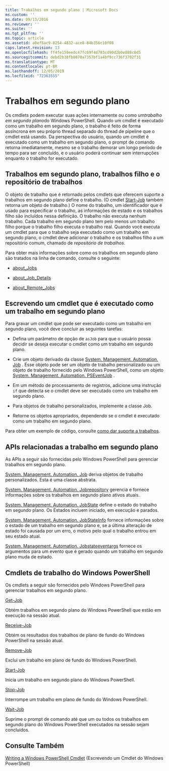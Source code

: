 ```yaml
---
title: Trabalhos em segundo plano | Microsoft Docs
ms.custom: ''
ms.date: 09/13/2016
ms.reviewer: ''
ms.suite: ''
ms.tgt_pltfrm: ''
ms.topic: article
ms.assetid: a0ef5ac9-8254-4832-ace8-84b356c10f08
caps.latest.revision: 13
ms.openlocfilehash: ff4fe159eedc47fc69f4d783cd90d2b0e888c0d5
ms.sourcegitcommit: debd2b38fb8070a7357bf1a4bf9cc736f3702f31
ms.translationtype: MT
ms.contentlocale: pt-BR
ms.lasthandoff: 12/05/2019
ms.locfileid: "72363555"
---
```

# <a name="background-jobs"></a>Trabalhos em segundo plano

Os cmdlets podem executar suas ações internamente ou como um*trabalho em segundo plano*do Windows PowerShell. Quando um cmdlet é executado como um trabalho em segundo plano, o trabalho é feito de forma assíncrona em seu próprio thread separado do thread de pipeline que o cmdlet está usando. Da perspectiva do usuário, quando um cmdlet é executado como um trabalho em segundo plano, o prompt de comando retorna imediatamente, mesmo se o trabalho demorar um longo período de tempo para ser concluído, e o usuário poderá continuar sem interrupções enquanto o trabalho for executado.

## <a name="background-jobs-child-jobs-and-the-job-repository"></a>Trabalhos em segundo plano, trabalhos filho e o repositório de trabalhos

O objeto de trabalho que é retornado pelos cmdlets que oferecem suporte a trabalhos em segundo plano define o trabalho. (O cmdlet [Start-Job](/powershell/module/Microsoft.PowerShell.Core/Start-Job) também retorna um objeto de trabalho.) O nome do trabalho, um identificador que é usado para especificar o trabalho, as informações de estado e os trabalhos filho são incluídos nessa definição. O trabalho não executa nenhum trabalho. Cada trabalho em segundo plano tem pelo menos um trabalho filho porque o trabalho filho executa o trabalho real. Quando você executa um cmdlet para que o trabalho seja executado como um trabalho em segundo plano, o cmdlet deve adicionar o trabalho e os trabalhos filho a um repositório comum, chamado de *repositório de trabalhos*.

Para obter mais informações sobre como os trabalhos em segundo plano são tratados na linha de comando, consulte o seguinte:

- [about_Jobs](/powershell/module/microsoft.powershell.core/about/about_jobs)

- [about_Job_Details](/powershell/module/microsoft.powershell.core/about/about_job_details)

- [about_Remote_Jobs](/powershell/module/microsoft.powershell.core/about/about_remote_jobs)

## <a name="writing-a-cmdlet-that-runs-as-a-background-job"></a>Escrevendo um cmdlet que é executado como um trabalho em segundo plano

Para gravar um cmdlet que pode ser executado como um trabalho em segundo plano, você deve concluir as seguintes tarefas:

- Defina um parâmetro de opção de `asJob` para que o usuário possa decidir se deseja executar o cmdlet como um trabalho em segundo plano.

- Crie um objeto derivado da classe [System. Management. Automation. Job](/dotnet/api/System.Management.Automation.Job) . Esse objeto pode ser um objeto de trabalho personalizado ou um objeto de trabalho fornecido pelo Windows PowerShell, como um objeto [System. Management. Automation. PSEventJob](/dotnet/api/System.Management.Automation.PSEventJob) .

- Em um método de processamento de registros, adicione uma instrução `if` que detecta se o cmdlet deve ser executado como um trabalho em segundo plano.

- Para objetos de trabalho personalizados, implemente a classe Job.

- Retorne os objetos apropriados, dependendo se o cmdlet é executado como um trabalho em segundo plano.

Para obter um exemplo de código, consulte [como dar suporte a trabalhos](./how-to-support-jobs.md).

## <a name="background-job-related-apis"></a>APIs relacionadas a trabalho em segundo plano

As APIs a seguir são fornecidas pelo Windows PowerShell para gerenciar trabalhos em segundo plano.

[System. Management. Automation. Job](/dotnet/api/System.Management.Automation.Job) deriva objetos de trabalho personalizados. Esta é uma classe abstrata.

[System. Management. Automation. Jobrepository](/dotnet/api/System.Management.Automation.JobRepository) gerencia e fornece informações sobre os trabalhos em segundo plano ativos atuais.

[System. Management. Automation. JobState](/dotnet/api/System.Management.Automation.JobState) define o estado do trabalho em segundo plano. Os Estados incluem iniciado, em execução e parados.

[System. Management. Automation. JobStateInfo](/dotnet/api/System.Management.Automation.JobStateInfo) fornece informações sobre o estado de um trabalho em segundo plano e, se a última alteração de estado foi causada por um erro, o motivo pelo qual o trabalho entrou em seu estado atual.

[System. Management. Automation. Jobstateeventargs](/dotnet/api/System.Management.Automation.JobStateEventArgs) fornece os argumentos para um evento que é gerado quando um trabalho em segundo plano muda de estado.

## <a name="windows-powershell-job-cmdlets"></a>Cmdlets de trabalho do Windows PowerShell

Os cmdlets a seguir são fornecidos pelo Windows PowerShell para gerenciar trabalhos em segundo plano.

[Get-Job](/powershell/module/Microsoft.PowerShell.Core/Get-Job)

Obtém trabalhos em segundo plano do Windows PowerShell que estão em execução na sessão atual.

[Receive-Job](/powershell/module/Microsoft.PowerShell.Core/Receive-Job)

Obtém os resultados dos trabalhos de plano de fundo do Windows PowerShell na sessão atual.

[Remove-Job](/powershell/module/Microsoft.PowerShell.Core/Remove-Job)

Exclui um trabalho em plano de fundo do Windows PowerShell.

[Start-Job](/powershell/module/Microsoft.PowerShell.Core/Start-Job)

Inicia um trabalho em segundo plano do Windows PowerShell.

[Stop-Job](/powershell/module/Microsoft.PowerShell.Core/Stop-Job)

Interrompe um trabalho em plano de fundo do Windows PowerShell.

[Wait-Job](/powershell/module/Microsoft.PowerShell.Core/Wait-Job)

Suprime o prompt de comando até que um ou todos os trabalhos em segundo plano do Windows PowerShell executados na sessão sejam concluídos.

## <a name="see-also"></a>Consulte Também

[Writing a Windows PowerShell Cmdlet](./writing-a-windows-powershell-cmdlet.md) (Escrevendo um Cmdlet do Windows PowerShell)
